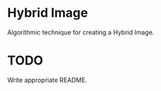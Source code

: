 # Hybrid Image
Algorithmic technique for creating a Hybrid Image. 

# TODO
Write appropriate README.

